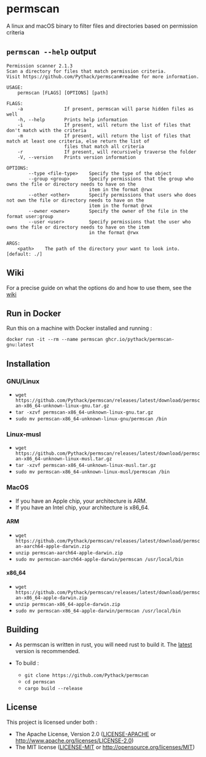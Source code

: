 # permscan

A linux and macOS binary to filter files and directories based on permission criteria

## `permscan --help` output

```
Permission scanner 2.1.3
Scan a directory for files that match permission criteria.
Visit https://github.com/Pythack/permscan#readme for more information.

USAGE:
    permscan [FLAGS] [OPTIONS] [path]

FLAGS:
    -a               If present, permscan will parse hidden files as well
    -h, --help       Prints help information
    -i               If present, will return the list of files that don't match with the criteria
    -m               If present, will return the list of files that match at least one criteria, else return the list of
                     files that match all criteria
    -r               If present, will recursively traverse the folder
    -V, --version    Prints version information

OPTIONS:
        --type <file-type>    Specify the type of the object
        --group <group>       Specify permissions that the group who owns the file or directory needs to have on the
                              item in the format @rwx
        --other <other>       Specify permissions that users who does not own the file or directory needs to have on the
                              item in the format @rwx
        --owner <owner>       Specify the owner of the file in the format user:group
        --user <user>         Specify permissions that the user who owns the file or directory needs to have on the item
                              in the format @rwx

ARGS:
    <path>    The path of the directory your want to look into. [default: ./]
```

## Wiki

For a precise guide on what the options do and how to use them, see the [wiki](https://github.com/Pythack/permscan/wiki)

## Run in Docker

Run this on a machine with Docker installed and running :

```console
docker run -it --rm --name permscan ghcr.io/pythack/permscan-gnu:latest
```

## Installation

### GNU/Linux

* `wget https://github.com/Pythack/permscan/releases/latest/download/permscan-x86_64-unknown-linux-gnu.tar.gz`
* `tar -xzvf permscan-x86_64-unknown-linux-gnu.tar.gz`
* `sudo mv permscan-x86_64-unknown-linux-gnu/permscan /bin`

### Linux-musl

* `wget https://github.com/Pythack/permscan/releases/latest/download/permscan-x86_64-unknown-linux-musl.tar.gz`
* `tar -xzvf permscan-x86_64-unknown-linux-musl.tar.gz`
* `sudo mv permscan-x86_64-unknown-linux-musl/permscan /bin`

### MacOS

* If you have an Apple chip, your architecture is ARM.
* If you have an Intel chip, your architecture is x86_64.

#### ARM

* `wget https://github.com/Pythack/permscan/releases/latest/download/permscan-aarch64-apple-darwin.zip`
* `unzip permscan-aarch64-apple-darwin.zip`
* `sudo mv permscan-aarch64-apple-darwin/permscan /usr/local/bin`

#### x86_64

* `wget https://github.com/Pythack/permscan/releases/latest/download/permscan-x86_64-apple-darwin.zip`
* `unzip permscan-x86_64-apple-darwin.zip`
* `sudo mv permscan-x86_64-apple-darwin/permscan /usr/local/bin`

## Building

* As permscan is written in rust, you will need rust to build it. The
  [latest](https://www.rust-lang.org/tools/install) version is recommended.

* To build :

  * `git clone https://github.com/Pythack/permscan`
  * `cd permscan`
  * `cargo build --release`

## License

This project is licensed under both :

* The Apache License, Version 2.0 ([LICENSE-APACHE](LICENSE-APACHE) or <http://www.apache.org/licenses/LICENSE-2.0>)
* The MIT license ([LICENSE-MIT](LICENSE-MIT) or
  <http://opensource.org/licenses/MIT>)
